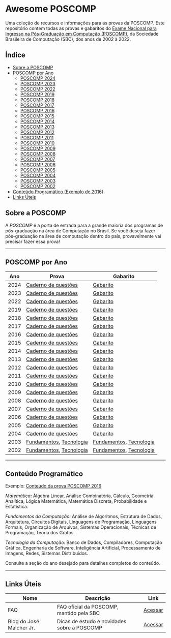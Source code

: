 # Awesome POSCOMP

Uma coleção de recursos e informações para as provas da POSCOMP. Este repositório contem todas as provas e gabaritos do [Exame Nacional para Ingresso na Pós-Graduação em Computação (POSCOMP)]((http://www.sbc.org.br/educacao/poscomp)), da Sociedade Brasileira de Computação (SBC), dos anos de 2002 à 2022. 

## Índice

- [Sobre a POSCOMP](#sobre-a-poscomp)
- [POSCOMP por Ano](#poscomp-por-ano)
    - [POSCOMP 2024](#poscomp-2024)
    - [POSCOMP 2023](#poscomp-2023)
    - [POSCOMP 2022](#poscomp-2022)
    - [POSCOMP 2019](#poscomp-2019)
    - [POSCOMP 2018](#poscomp-2018)
    - [POSCOMP 2017](#poscomp-2017)
    - [POSCOMP 2016](#poscomp-2016)
    - [POSCOMP 2015](#poscomp-2015)
    - [POSCOMP 2014](#poscomp-2014)
    - [POSCOMP 2013](#poscomp-2013)
    - [POSCOMP 2012](#poscomp-2012)
    - [POSCOMP 2011](#poscomp-2011)
    - [POSCOMP 2010](#poscomp-2010)
    - [POSCOMP 2009](#poscomp-2009)
    - [POSCOMP 2008](#poscomp-2008)
    - [POSCOMP 2007](#poscomp-2007)
    - [POSCOMP 2006](#poscomp-2006)
    - [POSCOMP 2005](#poscomp-2005)
    - [POSCOMP 2004](#poscomp-2004)
    - [POSCOMP 2003](#poscomp-2003)
    - [POSCOMP 2002](#poscomp-2002)
- [Conteúdo Programático (Exemplo de 2016)](#conteúdo-programático)
- [Links Úteis](#links-úteis)

## Sobre a POSCOMP

A *POSCOMP* é a porta de entrada para a grande maioria dos programas de pós-graduação na área de Computação no Brasil. Se você deseja fazer pós-graduação na área de computação dentro do país, provavelmente vai precisar fazer essa prova!

---

## POSCOMP por Ano

| Ano   | Prova | Gabarito |
|-------|-------|----------|
| 2024  | [Caderno de questões](poscomp/2024/poscomp_caderno_prova_2024.pdf) | [Gabarito](poscomp/2024/poscomp_prova_gabarito_2024.pdf) |
| 2023  | [Caderno de questões](poscomp/2023/poscomp_caderno_prova_2023.pdf) | [Gabarito](poscomp/2023/poscomp_gabarito_2023.pdf) |
| 2022  | [Caderno de questões](poscomp/2022/poscomp_prova_2022.pdf) | [Gabarito](poscomp/2022/poscomp_gabarito_2022.pdf) |
| 2019  | [Caderno de questões](https://www.sbc.org.br/documentos-da-sbc/summary/212-2019/1246-prova-2019) | [Gabarito](https://www.sbc.org.br/documentos-da-sbc/summary/212-2019/1247-gabarito-2019) |
| 2018  | [Caderno de questões](https://www.sbc.org.br/documentos-da-sbc/summary/202-2018/1203-prova-2018) | [Gabarito](https://www.sbc.org.br/documentos-da-sbc/summary/202-2018/1202-gabarito-2018) |
| 2017  | [Caderno de questões](https://www.sbc.org.br/documentos-da-sbc/summary/201-2017/1178-prova-2017) | [Gabarito](https://www.sbc.org.br/documentos-da-sbc/summary/201-2017/1179-gabarito-2017) |
| 2016  | [Caderno de questões](https://www.sbc.org.br/documentos-da-sbc/summary/194-2016/1045-prova-2016) | [Gabarito](https://www.sbc.org.br/documentos-da-sbc/summary/194-2016/1044-gabarito-2016) |
| 2015  | [Caderno de questões](http://www.vestibular.ufg.br/2015/poscomp/sistema/prova_gabarito/CADERNO_QUESTOES_PROVA_OBJETIVA.pdf) | [Gabarito](http://vestibular.ufg.br/2015/poscomp/sistema/prova_gabarito/GABARITO_PROVA_OBJETIVA.pdf) |
| 2014  | [Caderno de questões](http://www.sbc.org.br/documentos-da-sbc/summary/181-2014/957-cadernodequestoes-ano2014) | [Gabarito](http://www.sbc.org.br/documentos-da-sbc/summary/181-2014/956-gabarito-ano2014) |
| 2013  | [Caderno de questões](http://www.sbc.org.br/documentos-da-sbc/summary/180-2013/955-cadernodequestoes-ano2013) | [Gabarito](http://www.sbc.org.br/documentos-da-sbc/summary/180-2013/954-gabarito-ano2013) |
| 2012  | [Caderno de questões](http://www.sbc.org.br/documentos-da-sbc/summary/179-2012/953-cadernodequestoes-ano2012) | [Gabarito](http://www.sbc.org.br/documentos-da-sbc/summary/179-2012/952-gabarito-ano2012) |
| 2011  | [Caderno de questões](http://www.sbc.org.br/documentos-da-sbc/summary/157-2011/851-cadernodequestes-ano2011) | [Gabarito](http://www.sbc.org.br/documentos-da-sbc/summary/157-2011/850-gabarito-ano2011) |
| 2010  | [Caderno de questões](http://www.sbc.org.br/documentos-da-sbc/summary/160-2010/859-cadernodequestes-ano2010) | [Gabarito](http://www.sbc.org.br/documentos-da-sbc/summary/160-2010/858-gabarito-ano2010) |
| 2009  | [Caderno de questões](http://www.sbc.org.br/documentos-da-sbc/summary/155-2009/847-cadernodequestes-ano2009) | [Gabarito](http://www.sbc.org.br/documentos-da-sbc/summary/155-2009/846-gabarito-ano2009) |
| 2008  | [Caderno de questões](http://www.sbc.org.br/documentos-da-sbc/summary/154-2008/845-cadernodequestes-ano2008) | [Gabarito](http://www.sbc.org.br/documentos-da-sbc/summary/154-2008/844-gabarito-ano2008) |
| 2007  | [Caderno de questões](http://www.sbc.org.br/documentos-da-sbc/summary/163-2007/866-cadernodequestes-ano2007) | [Gabarito](http://www.sbc.org.br/documentos-da-sbc/summary/163-2007/867-gabarito-ano2007) |
| 2006  | [Caderno de questões](http://www.sbc.org.br/documentos-da-sbc/summary/159-2006/857-cadernodequestes-ano2006) | [Gabarito](http://www.sbc.org.br/documentos-da-sbc/summary/159-2006/856-gabarito-ano2006) |
| 2005  | [Caderno de questões](http://www.sbc.org.br/documentos-da-sbc/summary/161-2005/861-cadernodequestes-ano2005) | [Gabarito](http://www.sbc.org.br/documentos-da-sbc/summary/161-2005/860-gabarito-ano2005) |
| 2004  | [Caderno de questões](http://www.sbc.org.br/documentos-da-sbc/summary/156-2004/849-cadernodequestes-ano2004) | [Gabarito](http://www.sbc.org.br/documentos-da-sbc/summary/156-2004/848-gabarito-ano2004) |
| 2003  | [Fundamentos](http://www.sbc.org.br/documentos-da-sbc/summary/162-2003/862-questesdefundamentos-ano2003), [Tecnologia](http://www.sbc.org.br/documentos-da-sbc/summary/162-2003/863-questesdetecnologia-ano2003) | [Fundamentos](http://www.sbc.org.br/documentos-da-sbc/summary/162-2003/865-gabaritotecnologia-ano2003), [Tecnologia](http://www.sbc.org.br/documentos-da-sbc/summary/162-2003/864-gabaritoano2003) |
| 2002  | [Fundamentos](http://www.sbc.org.br/documentos-da-sbc/summary/158-2002/853-questesdefundamentos-ano2002), [Tecnologia](http://www.sbc.org.br/documentos-da-sbc/summary/158-2002/852-questesdetecnologia-ano2002) | [Fundamentos](http://www.sbc.org.br/documentos-da-sbc/summary/158-2002/855-gabaritofundamentos-ano2002), [Tecnologia](http://www.sbc.org.br/documentos-da-sbc/summary/158-2002/854-gabaritotecnologia-ano2002) |

---

## Conteúdo Programático

Exemplo: [Conteúdo da prova POSCOMP 2016](#poscomp-2016)

*Matemática:* Álgebra Linear, Análise Combinatória, Cálculo, Geometria Analítica, Lógica Matemática, Matemática Discreta, Probabilidade e Estatística.

*Fundamentos da Computação:* Análise de Algoritmos, Estrutura de Dados, Arquitetura, Circuitos Digitais, Linguagens de Programação, Linguagens Formais, Organização de Arquivos, Sistemas Operacionais, Técnicas de Programação, Teoria dos Grafos.

*Tecnologia da Computação:* Banco de Dados, Compiladores, Computação Gráfica, Engenharia de Software, Inteligência Artificial, Processamento de Imagens, Redes, Sistemas Distribuídos.

Consulte a seção do ano desejado para detalhes completos do conteúdo.

---

## Links Úteis

| Nome | Descrição | Link |
|------|-----------|------|
| FAQ | FAQ oficial da POSCOMP, mantido pela SBC | [Acessar](http://www.sbc.org.br/noticias/10-slideshow-noticias/1971-faq-do-poscomp) |
| Blog do José Malcher Jr. | Dicas de estudo e novidades sobre a POSCOMP | [Acessar](http://josemalcher.net/) |
